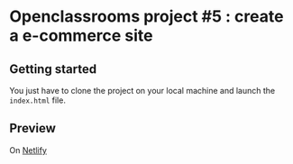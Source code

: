 # Openclassrooms project #5 : create a e-commerce site

## Getting started

You just have to clone the project on your local machine and launch the ```index.html``` file.

## Preview

On [Netlify](https://ab-orinoco.netlify.app/index.html)